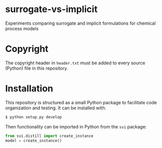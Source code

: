 # surrogate-vs-implicit
Experiments comparing surrogate and implicit formulations for chemical process
models

# Copyright
The copyright header in `header.txt` must be added to every source (Python)
file in this repository.

# Installation
This repository is structured as a small Python package to facilitate code
organization and testing. It can be installed with:
```bash
$ python setup.py develop
```
Then functionality can be imported in Python from the `svi` package:
```python
from svi.distill import create_instance
model = create_instance()
```
